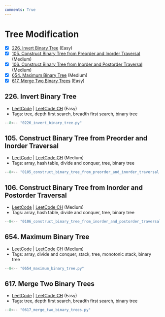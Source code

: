```yaml
---
comments: True
---
```


# Tree Modification

- [x] [226. Invert Binary Tree](https://leetcode.cn/problems/invert-binary-tree/) (Easy)
- [x] [105. Construct Binary Tree from Preorder and Inorder Traversal](https://leetcode.cn/problems/construct-binary-tree-from-preorder-and-inorder-traversal/) (Medium)
- [x] [106. Construct Binary Tree from Inorder and Postorder Traversal](https://leetcode.cn/problems/construct-binary-tree-from-inorder-and-postorder-traversal/) (Medium)
- [x] [654. Maximum Binary Tree](https://leetcode.cn/problems/maximum-binary-tree/) (Medium)
- [x] [617. Merge Two Binary Trees](https://leetcode.cn/problems/merge-two-binary-trees/) (Easy)

## 226. Invert Binary Tree

-   [LeetCode](https://leetcode.com/problems/invert-binary-tree/) | [LeetCode CH](https://leetcode.cn/problems/invert-binary-tree/) (Easy)
-   Tags: tree, depth first search, breadth first search, binary tree

```python title="226. Invert Binary Tree"
--8<-- "0226_invert_binary_tree.py"
```

## 105. Construct Binary Tree from Preorder and Inorder Traversal

-   [LeetCode](https://leetcode.com/problems/construct-binary-tree-from-preorder-and-inorder-traversal/) | [LeetCode CH](https://leetcode.cn/problems/construct-binary-tree-from-preorder-and-inorder-traversal/) (Medium)
-   Tags: array, hash table, divide and conquer, tree, binary tree

```python title="105. Construct Binary Tree from Preorder and Inorder Traversal"
--8<-- "0105_construct_binary_tree_from_preorder_and_inorder_traversal.py"
```

## 106. Construct Binary Tree from Inorder and Postorder Traversal

-   [LeetCode](https://leetcode.com/problems/construct-binary-tree-from-inorder-and-postorder-traversal/) | [LeetCode CH](https://leetcode.cn/problems/construct-binary-tree-from-inorder-and-postorder-traversal/) (Medium)
-   Tags: array, hash table, divide and conquer, tree, binary tree

```python title="106. Construct Binary Tree from Inorder and Postorder Traversal"
--8<-- "0106_construct_binary_tree_from_inorder_and_postorder_traversal.py"
```

## 654. Maximum Binary Tree

-   [LeetCode](https://leetcode.com/problems/maximum-binary-tree/) | [LeetCode CH](https://leetcode.cn/problems/maximum-binary-tree/) (Medium)
-   Tags: array, divide and conquer, stack, tree, monotonic stack, binary tree

```python title="654. Maximum Binary Tree"
--8<-- "0654_maximum_binary_tree.py"
```

## 617. Merge Two Binary Trees

-   [LeetCode](https://leetcode.com/problems/merge-two-binary-trees/) | [LeetCode CH](https://leetcode.cn/problems/merge-two-binary-trees/) (Easy)
-   Tags: tree, depth first search, breadth first search, binary tree

```python title="617. Merge Two Binary Trees"
--8<-- "0617_merge_two_binary_trees.py"
```
